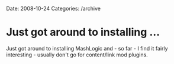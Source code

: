 Date: 2008-10-24
Categories: /archive

# Just got around to installing ...

Just got around to installing MashLogic and - so far - I find it fairly interesting - usually don't go for content/link mod plugins.
